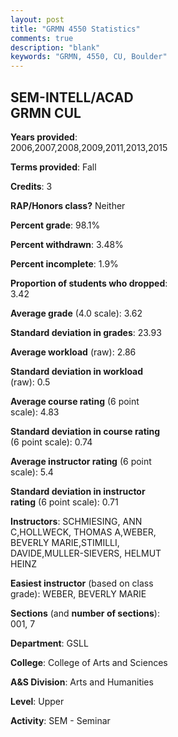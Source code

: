```yaml
---
layout: post
title: "GRMN 4550 Statistics"
comments: true
description: "blank"
keywords: "GRMN, 4550, CU, Boulder"
--- 
```

<head>
<script src="https://ajax.googleapis.com/ajax/libs/jquery/2.1.3/jquery.min.js"></script>
<script src="https://dl.dropboxusercontent.com/s/pc42nxpaw1ea4o9/highcharts.js?dl=0"></script>
<!-- <script src="../assets/js/highcharts.js"></script> -->
<style type="text/css">@font-face {
	font-family: "Bebas Neue";
	src: url(https://www.filehosting.org/file/details/544349/BebasNeue%20Regular.otf) format("opentype");
	}
	h1.Bebas { 
		font-family: "Bebas Neue", Verdana, Tahoma;
	}
</style>
</head>
<body>
	<div id="container" style="float: right; width: 45%; height: 88%; margin-left: 2.5%; margin-right: 2.5%;"></div>
	<script language="JavaScript">
		$(document).ready(function() {
		var chart = {type: 'column'};
		var title = {text: 'Grade Distribution'};
		var xAxis = {categories: ['A','B','C','D','F'],crosshair: true};
		var yAxis = {min: 0,title: {text: 'Percentage'}};
		var tooltip = {headerFormat: '<center><b><span style="font-size:20px">{point.key}</span></b></center>',
		               pointFormat: '<td style="padding:0"><b>{point.y:.1f}%</b></td>',
		               footerFormat: '</table>',shared: true,useHTML: true};
		var plotOptions = {column: {pointPadding: 0.0,borderWidth: 0}};  
		var credits = {enabled: false};var series= [{name: 'Percent',data: [72.97,23.42,1.8,0.9,0.9,]}];
		var json = {};
		json.chart = chart;
		json.title = title;
		json.tooltip = tooltip;
		json.xAxis = xAxis;
		json.yAxis = yAxis;  
		json.series = series;
		json.plotOptions = plotOptions;  
		json.credits = credits;
		$('#container').highcharts(json);
	});
	</script>
</body>
			   
## SEM-INTELL/ACAD GRMN CUL

**Years provided**: 2006,2007,2008,2009,2011,2013,2015

**Terms provided**: Fall

**Credits**: 3

**RAP/Honors class?** Neither

**Percent grade**: 98.1%

**Percent withdrawn**: 3.48%

**Percent incomplete**: 1.9%

**Proportion of students who dropped**: 3.42

**Average grade** (4.0 scale): 3.62

**Standard deviation in grades**: 23.93

**Average workload** (raw): 2.86

**Standard deviation in workload** (raw): 0.5

**Average course rating** (6 point scale): 4.83

**Standard deviation in course rating** (6 point scale): 0.74

**Average instructor rating** (6 point scale): 5.4

**Standard deviation in instructor rating** (6 point scale): 0.71

**Instructors**: SCHMIESING, ANN C,HOLLWECK, THOMAS A,WEBER, BEVERLY MARIE,STIMILLI, DAVIDE,MULLER-SIEVERS, HELMUT HEINZ

**Easiest instructor** (based on class grade): WEBER, BEVERLY MARIE

**Sections** (and **number of sections**): 001, 7

**Department**: GSLL

**College**: College of Arts and Sciences

**A&S Division**: Arts and Humanities

**Level**: Upper

**Activity**: SEM - Seminar